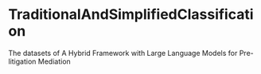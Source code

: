 # TraditionalAndSimplifiedClassification
The datasets of A Hybrid Framework with Large Language Models for Pre-litigation Mediation
